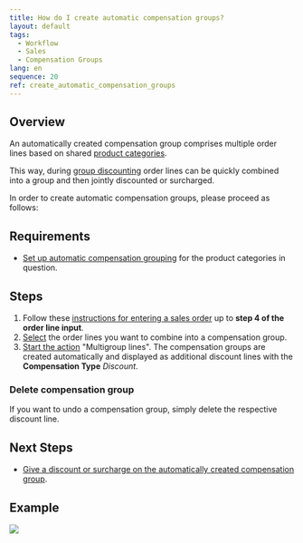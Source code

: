 ```yaml
---
title: How do I create automatic compensation groups?
layout: default
tags:
  - Workflow
  - Sales
  - Compensation Groups
lang: en
sequence: 20
ref: create_automatic_compensation_groups
---
```


## Overview
An automatically created compensation group comprises multiple order lines based on shared [product categories](NewProductCategory).

This way, during [group discounting](Order_line_group_discount) order lines can be quickly combined into a group and then jointly discounted or surcharged.

In order to create automatic compensation groups, please proceed as follows:

## Requirements
- [Set up automatic compensation grouping](Automatic_compensation_groups_setup) for the product categories in question.

## Steps
1. Follow these [instructions for entering a sales order](SalesOrder_recording) up to **step 4 of the order line input**.
1. [Select](RecordSelection) the order lines you want to combine into a compensation group.
1. [Start the action](StartAction#actions-menu) "Multigroup lines". The compensation groups are created automatically and displayed as additional discount lines with the **Compensation Type** *Discount*.

### Delete compensation group
If you want to undo a compensation group, simply delete the respective discount line.

## Next Steps
- [Give a discount or surcharge on the automatically created compensation group](Order_line_group_discount).

## Example
![](assets/AutomaticGroupDiscounts.gif)
